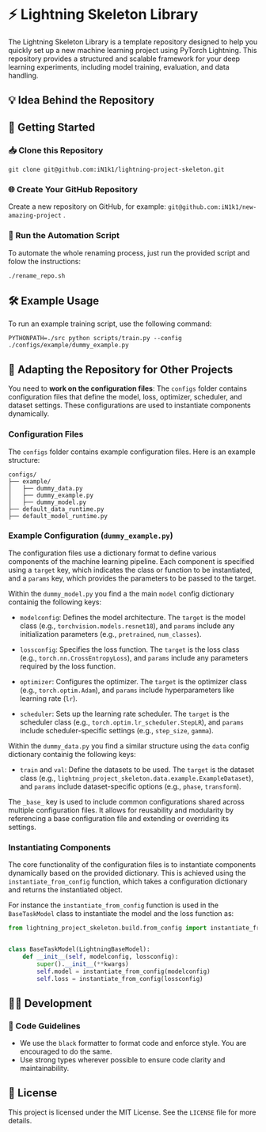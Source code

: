 # ⚡️ Lightning Skeleton Library

The Lightning Skeleton Library is a template repository designed to help you quickly set up a new machine learning
project using PyTorch Lightning. This repository provides a structured and scalable framework for your deep learning
experiments, including model training, evaluation, and data handling.

## 💡 Idea Behind the Repository

## 🚀 Getting Started

### 📥 Clone this Repository

```shell
git clone git@github.com:iN1k1/lightning-project-skeleton.git
```

### 🌐 Create Your GitHub Repository

Create a new repository on GitHub, for example: `git@github.com:iN1k1/new-amazing-project` .

### 🤖 Run the Automation Script

To automate the whole renaming process, just run the provided script and folow the instructions:

```shell
./rename_repo.sh
```

## 🛠️ Example Usage

To run an example training script, use the following command:

```shell
PYTHONPATH=./src python scripts/train.py --config ./configs/example/dummy_example.py
```

## 🔧 Adapting the Repository for Other Projects

You need to **work on the configuration files**: The `configs` folder contains configuration files that define the
model, loss,
optimizer, scheduler, and dataset settings. These configurations are used to instantiate components dynamically.

### Configuration Files

The `configs` folder contains example configuration files. Here is an example structure:

```plaintext
configs/
├── example/
│   ├── dummy_data.py
│   ├── dummy_example.py
│   ├── dummy_model.py
├── default_data_runtime.py
├── default_model_runtime.py
```

### Example Configuration (`dummy_example.py`)

The configuration files use a dictionary format to define various components of the machine learning pipeline. Each
component is specified using a `target` key, which indicates the class or function to be instantiated, and a `params`
key, which provides the parameters to be passed to the target.

Within the `dummy_model.py` you find a the main `model` config dictionary containig the following keys:
- `modelconfig`: Defines the model architecture. The `target` is the model class (e.g., `torchvision.models.resnet18`),
  and
  `params` include any initialization parameters (e.g., `pretrained`, `num_classes`).

- `lossconfig`: Specifies the loss function. The `target` is the loss class (e.g., `torch.nn.CrossEntropyLoss`), and
  `params` include any parameters required by the loss function.

- `optimizer`: Configures the optimizer. The `target` is the optimizer class (e.g., `torch.optim.Adam`), and `params`
  include hyperparameters like learning rate (`lr`).

- `scheduler`: Sets up the learning rate scheduler. The `target` is the scheduler class (e.g.,
  `torch.optim.lr_scheduler.StepLR`), and `params` include scheduler-specific settings (e.g., `step_size`, `gamma`).

Within the `dummy_data.py` you find a similar structure using the `data` config dictionary containig the following keys:

- `train` and `val`: Define the datasets to be used. The `target` is the dataset class (e.g., `lightning_project_skeleton.data.example.ExampleDataset`),
  and `params` include dataset-specific options (e.g., `phase`, `transform`).

The `_base_` key is used to include common configurations shared across multiple configuration files. It allows for
reusability and modularity by referencing a base configuration file and extending or overriding its settings.

### Instantiating Components

The core functionality of the configuration files is to instantiate components dynamically based on the provided
dictionary.
This is achieved using the `instantiate_from_config` function, which takes a configuration dictionary and returns the
instantiated object.

For instance the `instantiate_from_config` function is used in the `BaseTaskModel` class to instantiate the model and
the loss function as:

```python
from lightning_project_skeleton.build.from_config import instantiate_from_config


class BaseTaskModel(LightningBaseModel):
    def __init__(self, modelconfig, lossconfig):
        super().__init__(**kwargs)
        self.model = instantiate_from_config(modelconfig)
        self.loss = instantiate_from_config(lossconfig)
```

## 🧑‍💻 Development

### 📏 Code Guidelines

- We use the `black` formatter to format code and enforce style. You are encouraged to do the same.
- Use strong types wherever possible to ensure code clarity and maintainability.

## 📜 License

This project is licensed under the MIT License. See the `LICENSE` file for more details.



